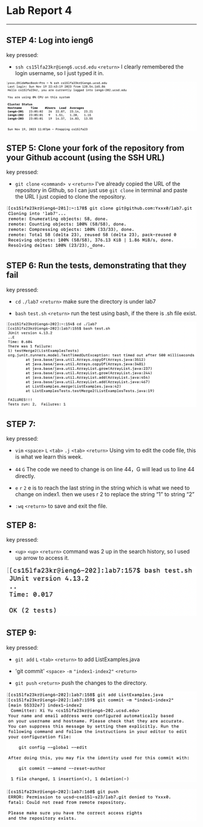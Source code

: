 # Lab Report 4
---
## STEP 4: Log into ieng6
key pressed: 

- `ssh cs15lfa23kr@ieng6.ucsd.edu` `<return>` I clearly remembered the login username, so I just typed it in.

![](Screenshot/loginssh.png)

## STEP 5: Clone your fork of the repository from your Github account (using the SSH URL)
key pressed: 

- `git clone` `<command> v` `<return>` I've already copied the URL of the repository in Github, so I can just use `git clone` in terminal and paste the URL I just copied to clone the repository. 

![](Screenshot/gitclone.png)

## STEP 6: Run the tests, demonstrating that they fail
key pressed:

- `cd` `./lab7` `<return>` make sure the directory is under lab7

- `bash` `test.sh` `<return>` run the test using bash, if the there is .sh file exist.

![](Screenshot/runfail.png)

## STEP 7:
key pressed:

- `vim` `<space>` `L` `<tab>` `.j` `<tab>` `<return>` Using vim to edit the code file, this is what we learn this week.

- `44` `G` The code we need to change is on line 44，G will lead us to line 44 directly.

- `e` `r` `2`  e is to reach the last string in the string which is what we need to change on index1. then we uses r 2 to replace the string “1” to string “2”

- `:wq` `<return>` to save and exit the file.

## STEP 8:
key pressed:

- `<up>` `<up>` `<return>` command was 2 up in the search history, so I used up arrow to access it.

![](Screenshot/runsucceed.png)

## STEP 9:
key pressed:

- `git add` `L` `<tab>` `<return>` to add ListExamples.java

- 'git commit' `<space>` `-m` `"index1-index2"` `<return>`

- `git push` `<return>` push the changes to the directory.

![](Screenshot/gitcommit.png)

![](Screenshot/gitpush.png)
